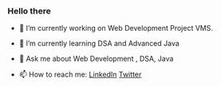 ### Hello there 



- 🔭 I’m currently working on Web Development Project VMS.
- 🌱 I’m currently learning DSA and Advanced Java

- 💬 Ask me about Web Development , DSA, Java
- 📫 How to reach me: [LinkedIn](https://www.linkedin.com/in/makarand-pundlik-9127461a2/) [Twitter](https://twitter.com/makarand2308)
